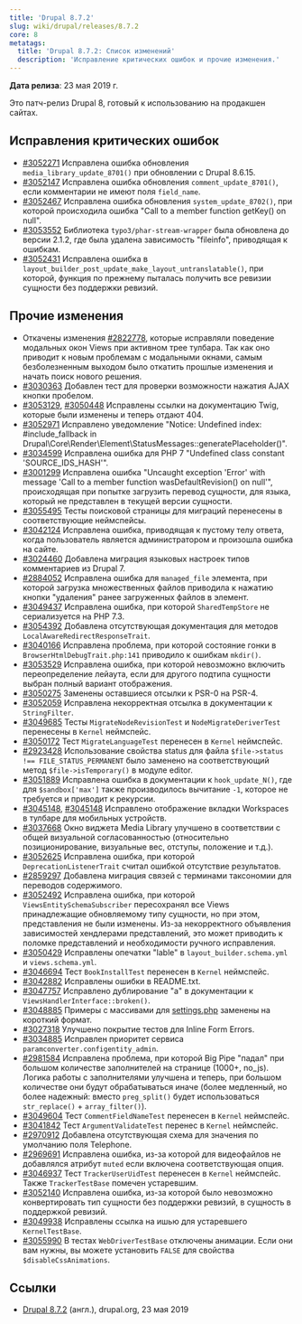 ```yaml
---
title: 'Drupal 8.7.2'
slug: wiki/drupal/releases/8.7.2
core: 8
metatags:
  title: 'Drupal 8.7.2: Список изменений'
  description: 'Исправление критических ошибок и прочие изменения.'
---
```


**Дата релиза**: 23 мая 2019 г.

Это патч-релиз Drupal 8, готовый к использованию на продакшен сайтах.

## Исправления критических ошибок

- [#3052271](https://www.drupal.org/project/drupal/issues/3052271) Исправлена ошибка обновления `media_library_update_8701()` при обновлении с Drupal 8.6.15.
- [#3052147](https://www.drupal.org/project/drupal/issues/3052147) Исправлена ошибка обновления `comment_update_8701()`, если комментарии не имеют поля `field_name`.
- [#3052467](https://www.drupal.org/project/drupal/issues/3052467) Исправлена ошибка обновления `system_update_8702()`, при которой происходила ошибка "Call to a member function getKey() on null".
- [#3053552](https://www.drupal.org/project/drupal/issues/3053552) Библиотека `typo3/phar-stream-wrapper` была обновлена до версии 2.1.2, где была удалена зависимость "fileinfo", приводящая к ошибкам.
- [#3052431](https://www.drupal.org/project/drupal/issues/3052431) Исправлена ошибка в `layout_builder_post_update_make_layout_untranslatable()`, при которой, функция по прежнему пыталась получить все ревизии сущности без поддержки ревизий.

## Прочие изменения

- Откачены изменения [#2822778](https://www.drupal.org/node/2822778), которые исправляли поведение модальных окон Views при активном трее тулбара. Так как оно приводит к новым проблемам с модальными окнами, самым безболезненным выходом было откатить прошлые изменения и начать поиск нового решения.
- [#3030363](https://www.drupal.org/node/3030363) Добавлен тест для проверки возможности нажатия AJAX кнопки пробелом.
- [#3053129](https://www.drupal.org/node/3053129), [#3050448](https://www.drupal.org/node/3050448) Исправлены ссылки на документацию Twig, которые были изменены и теперь отдают 404.
- [#3052971](https://www.drupal.org/node/3052971) Исправлено уведомление "Notice: Undefined index: #include_fallback in Drupal\Core\Render\Element\StatusMessages::generatePlaceholder()".
- [#3034599](https://www.drupal.org/node/3034599) Исправлена ошибка для PHP 7 "Undefined class constant 'SOURCE_IDS_HASH'".
- [#3001299](https://www.drupal.org/node/3001299) Исправлена ошибка "Uncaught exception 'Error' with message 'Call to a member function wasDefaultRevision() on null'", происходящая при попытке загрузить перевод сущности, для языка, который не представлен в текущей версии сущности.
- [#3055495](https://www.drupal.org/node/3055495) Тесты поисковой страницы для миграций перенесены в соответствующие неймспейсы.
- [#3042124](https://www.drupal.org/node/3042124) Исправлена ошибка, приводящая к пустому телу ответа, когда пользователь является администратором и произошла ошибка на сайте.
- [#3024460](https://www.drupal.org/node/3024460) Добавлена миграция языковых настроек типов комментариев из Drupal 7.
- [#2884052](https://www.drupal.org/node/2884052) Исправлена ошибка для `managed_file` элемента, при которой загрузка множественных файлов приводила к нажатию кнопки "удаления" ранее загруженных файлов в элемент.
- [#3049437](https://www.drupal.org/node/3049437) Исправлена ошибка, при которой `SharedTempStore` не сериализуется на PHP 7.3.
- [#3054392](https://www.drupal.org/node/3054392) Добавлена отсутствующая документация для методов `LocalAwareRedirectResponseTrait`.
- [#3040166](https://www.drupal.org/node/3040166) Исправлена проблема, при которой состояние гонки в `BrowserHtmlDebugTrait.php:141` приводило к ошибкам `mkdir()`.
- [#3053529](https://www.drupal.org/node/3053529) Исправлена ошибка, при которой невозможно включить переопределение лейаута, если для другого подтипа сущности выбран полный вариант отображения.
- [#3050275](https://www.drupal.org/node/3050275) Заменены оставшиеся отсылки к PSR-0 на PSR-4.
- [#3052059](https://www.drupal.org/node/3052059) Исправлена некорректная отсылка в документации к `StringFilter`.
- [#3049685](https://www.drupal.org/node/3049685) Тесты `MigrateNodeRevisionTest` и `NodeMigrateDeriverTest` перенесены в `Kernel` неймспейс.
- [#3050172](https://www.drupal.org/node/3050172) Тест `MigrateLanguageTest` перенесен в `Kernel` неймспейс.
- [#2923428](https://www.drupal.org/node/2923428) Использование свойства status для файла `$file->status !== FILE_STATUS_PERMANENT` было заменено на соответствующий метод `$file->isTemporary()` в модуле editor.
- [#3051889](https://www.drupal.org/node/3051889) Исправлена ошибка в документации к `hook_update_N()`, где для `$sandbox['max']` также производилось вычитание `-1`, которое не требуется и приводит к рекурсии.
- [#3045148](https://www.drupal.org/node/3045148), [#3045148](https://www.drupal.org/node/3045148) Исправлено отображение вкладки Workspaces в тулбаре для мобильных устройств.
- [#3037668](https://www.drupal.org/node/3037668) Окно виджета Media Library улучшено в соответствии с общей визуальной согласованностью (относительно позиционирование, визуальные вес, отступы, положение и т.д.).
- [#3052625](https://www.drupal.org/node/3052625) Исправлена ошибка, при которой `DeprecationListenerTrait` считал ошибкой отсутствие результатов.
- [#2859297](https://www.drupal.org/node/2859297) Добавлена миграция связей с терминами таксономии для переводов содержимого.
- [#3052492](https://www.drupal.org/node/3052492) Исправлена ошибка, при которой `ViewsEntitySchemaSubscriber` пересохранял все Views принадлежащие обновляемому типу сущности, но при этом, представления не были изменены. Из-за некорректного объявления зависимостей хендлерами представлений, это может приводить к поломке представлений и необходимости ручного исправления.
- [#3050429](https://www.drupal.org/node/3050429) Исправлены опечатки "lable" в `layout_builder.schema.yml` и `views.schema.yml`.
- [#3046694](https://www.drupal.org/node/3046694) Тест `BookInstallTest` перенесен в `Kernel` неймспейс.
- [#3042882](https://www.drupal.org/node/3042882) Исправлены ошибки в README.txt.
- [#3047757](https://www.drupal.org/node/3047757) Исправлено дублирование "a" в документации к `ViewsHandlerInterface::broken()`.
- [#3048885](https://www.drupal.org/node/3048885) Примеры с массивами для [settings.php](../../../../8/settings-php/index.md) заменены на короткий формат.
- [#3027318](https://www.drupal.org/node/3027318) Улучшено покрытие тестов для Inline Form Errors.
- [#3034885](https://www.drupal.org/node/3034885) Исправлен приоритет сервиса `paramconverter.configentity_admin`.
- [#2981584](https://www.drupal.org/node/2981584) Исправлена проблема, при которой Big Pipe "падал" при большом количестве заполнителей на странице (1000+, no_js). Логика работы с заполнителями улучшена и теперь, при большом количестве они будут обрабатываться иначе (более медленный, но более надежный: вместо `preg_split()` будет использоваться `str_replace()` + `array_filter()`).
- [#3049604](https://www.drupal.org/node/3049604) Тест `CommentFieldNameTest` перенесен в `Kernel` неймспейс.
- [#3041842](https://www.drupal.org/node/3041842) Тест `ArgumentValidateTest` перенес в `Kernel` неймспейс.
- [#2970912](https://www.drupal.org/node/2970912) Добавлена отсутствующая схема для значения по умолчанию поля Telephone.
- [#2969691](https://www.drupal.org/node/2969691) Исправлена ошибка, из-за которой для видеофайлов не добавлялся атрибут `muted` если включена соответствующая опция.
- [#3046937](https://www.drupal.org/node/3046937) Тест `TrackerUserUidTest` перенесен в `Kernel` неймспейс. Также `TrackerTestBase` помечен устаревшим.
- [#3052140](https://www.drupal.org/node/3052140) Исправлена ошибка, из-за которой было невозможно конвертировать тип сущности без поддержки ревизий, в сущность в поддержкой ревизий.
- [#3049938](https://www.drupal.org/node/3049938) Исправлены ссылка на ишью для устаревшего `KernelTestBase`.
- [#3055990](https://www.drupal.org/node/3055990) В тестах `WebDriverTestBase` отключены анимации. Если они вам нужны, вы можете установить `FALSE` для свойства `$disableCssAnimations`.

## Ссылки

- [Drupal 8.7.2](https://www.drupal.org/project/drupal/releases/8.7.2) (англ.), drupal.org, 23 мая 2019
